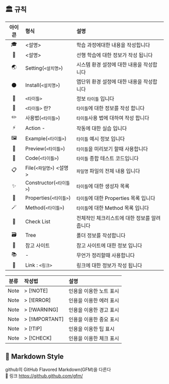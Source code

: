 ## 🏛️ 규칙

| 아이콘 |  형식 | 설명 |
| :-: | :-- | :-- |
| 🎓 | <설명> | 학습 과정에대한 내용을 작성힙니다 |
| 📖 | <설명> | 선행 학습에 대한 정보가 작성 됩니다 |
| 🌏 | Setting(`<설치명>`) | 시스템 환경 설정에 대한 내용을 작성합니다 |
| 🌑 | Install(`<설치명>`) | 앱단위 환경 설정에 대한 내용을 작성합니다 |
| 📔 | `<타이틀>` | 정보 `타이틀` 입니다 |
| 📝 | `<타이틀>` 란? | `타이틀`에 대한 정보를 작성 합니다 |
| ✏️ | 사용법(`<타이틀>`) | `타이틀`사용 법에 대하여 작성 합니다 |
| ⚡️ | Action - | 작동에 대한 실습 입니다 |
| 🖼️ | Example(`<타이틀>`) | `타이틀` 예시 정보 입니다 |
| 👀 | Preview(`<타이틀>`) | `타이틀`을 미리보기 할때 사용합니다 |
| 🍝 | Code(`<타이틀>`) | `타이틀` 종합 테스트 코드입니다 |
| 📋 | File(`<파일명>`) <설명> | `파일명` 파일의 전체 내용 입니다 |
| ✨ | Constructor(`<타이틀>`) | `타이틀`에 대한 생성자 목록 |
| 🎩 | Properties(`<타이틀>`) | `타이틀`에 대한 Properties 목록 입니다 |
| 🪄 | Method(`<타이틀>`) | `타이틀`에 대한 Method 목록 입니다 |
| 📌 | Check List | 전체적인 체크리스트에 대한 정보를 알려줍니다 |
| 🗃️ | Tree | 폴더 정보를 작성합니다 |
| 🚀 | 참고 사이트 | 참고 사이트에 대한 정보 입니다 |
| 📚 | - | 무언가 정리할때 사용합니다 |
| 🔗 | Link : `<링크>` | 링크에 대한 정보가 작성 됩니다 |

| 분류 | 작성법 | 설명 |
| :-: | :-- | :-- |
| Note | > [!NOTE] | 인용을 이용한 노트 표시 |
| Note | > [!ERROR] | 인용을 이용한 에러 표시 |
| Note | > [!WARNING] | 인용을 이용한 경고 표시 |
| Note | > [!IMPORTANT] | 인용을 이용한 중요 표시 |
| Note | > [!TIP] | 인용을 이용한 팁 표시 |
| Note | > [!CHECK] | 인용을 이용한 체크 표시 |

## 🎨 Markdown Style
github의 GitHub Flavored Markdown(GFM)을 다른다  
🔗 링크 <https://github.github.com/gfm/>